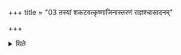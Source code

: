 +++
title = "03 तस्यां शकटवत्कृष्णाजिनास्तरणं राज्ञश्चासादनम्"

+++

<details><summary>थिते</summary>

तस्यां शकटवत्कृष्णाजिनास्तरणं राज्ञश्चासादनम् ३
</details>
